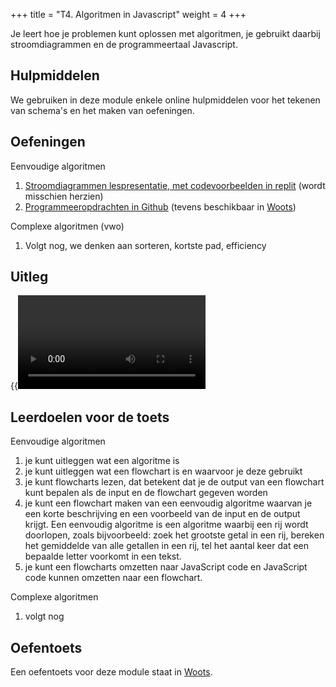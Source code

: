 +++
title = "T4. Algoritmen in Javascript"
weight = 4
+++

Je leert hoe je problemen kunt oplossen met algoritmen, je gebruikt daarbij stroomdiagrammen en de programmeertaal Javascript.
<!--more-->

## Hulpmiddelen
We gebruiken in deze module enkele online hulpmiddelen voor het tekenen van schema's en het maken van oefeningen.

## Oefeningen
Eenvoudige algoritmen
1. [Stroomdiagrammen lespresentatie, met codevoorbeelden in replit](../algoritmen_lespresentatie.pptx) (wordt misschien herzien)
1. [Programmeeropdrachten in Github](https://github.com/emmauscollege/programmeer-opdrachten) (tevens beschikbaar in [Woots](https://app.woots.nl))

Complexe algoritmen (vwo)
1. Volgt nog, we denken aan sorteren, kortste pad, efficiency

## Uitleg
{{<video id="PLpTljPS--R5AR5UE5AzUuMUsnI6YpFRGr">}}

## Leerdoelen voor de toets
Eenvoudige algoritmen
1. je kunt uitleggen wat een algoritme is
1. je kunt uitleggen wat een flowchart is en waarvoor je deze gebruikt
1. je kunt flowcharts lezen, dat betekent dat je de output van een flowchart kunt bepalen als de input en de flowchart gegeven worden
1. je kunt een flowchart maken van een eenvoudig algoritme waarvan je een korte beschrijving en een voorbeeld van de input en de output krijgt. Een eenvoudig algoritme is een algoritme waarbij een rij wordt doorlopen, zoals bijvoorbeeld: zoek het grootste getal in een rij, bereken het gemiddelde van alle getallen in een rij, tel het aantal keer dat een bepaalde letter voorkomt in een tekst.
1. je kunt een flowcharts omzetten naar JavaScript code en JavaScript code kunnen omzetten naar een flowchart.

Complexe algoritmen
1. volgt nog

## Oefentoets
Een oefentoets voor deze module staat in [Woots](https://app.woots.nl).